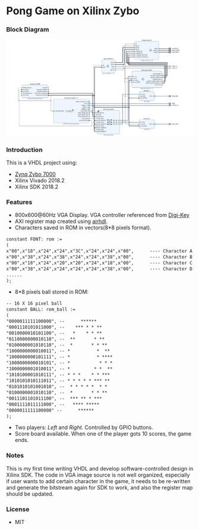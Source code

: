 # Pong Game on Xilinx Zybo
### Block Diagram
![Block Diagram](https://github.com/JimiZhou/Pong-Game-on-Zybo/blob/master/Block-Diagram.jpg)

### Introduction
This is a VHDL project using: 
- [Zynq Zybo 7000](https://store.digilentinc.com/zybo-zynq-7000-arm-fpga-soc-trainer-board/) 
- Xilinx Vivado 2018.2
- Xilinx SDK 2018.2

### Features
- 800x600@60Hz VGA Display. VGA controller referenced from [Digi-Key](https://www.digikey.com/eewiki/pages/viewpage.action?pageId=15925278#VGAController(VHDL)-Contact)
 - AXI register map created using [airhdl](https://airhdl.com/app/registerMaps.jsp).
 -  Characters saved in ROM in vectors(8*8 pixels format).
 ```
 constant FONT: rom :=
(
x"00",x"18",x"24",x"24",x"3C",x"24",x"24",x"00",      ---- Character A
x"00",x"38",x"24",x"38",x"24",x"24",x"38",x"00",      ---- Character B
x"00",x"18",x"24",x"20",x"20",x"24",x"18",x"00",      ---- Character C
x"00",x"38",x"24",x"24",x"24",x"24",x"38",x"00",      ---- Character D
......
);
 ```
 - 8*8 pixels ball stored in ROM:
 ```
 -- 16 X 16 pixel ball
constant BALL: rom_ball :=
(
"0000011111100000", --      ******     
"0001110101011000", --    *** * * **   
"0010000010101100", --   *    * * **  
"0110000000010110", --  **       * ** 
"0100000001010110", --  *       * * ** 
"1000000000010011", -- *          *  **
"1000000000101111", -- *          * ****
"1000000000010101", -- *           * * *
"1000000001010011", -- *         * *  **
"1010100001010111", -- * * *    * * ***
"1010101010111011", -- * * * * * *** **
"0101010101001010", --  * * * * *  * * 
"0100000001010110", --  *       * * **  
"0011101101011100", --  *** ** * ***
"0001111011111000", --   **** *****   
"0000011111100000" --      ******   
);
 ```
 - Two players: *Left* and *Right*. Controlled by GPIO buttons.
- Score board available. When one of the player gots 10 scores, the game ends.

### Notes
This is my first time writing VHDL and develop software-controlled design in Xilinx SDK. The code in VGA image source is not well organized, especially if user wants to add certain character in the game, it needs to be re-written and generate the bitstream again for SDK to work, and also the register map should be updated.

### License

- MIT
